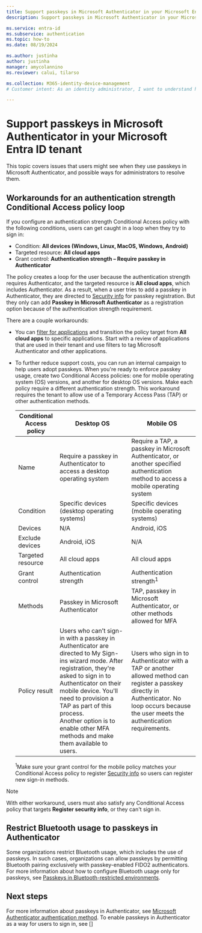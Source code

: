 ```yaml
---
title: Support passkeys in Microsoft Authenticator in your Microsoft Entra ID tenant
description: Support passkeys in Microsoft Authenticator in your Microsoft Entra ID tenant.

ms.service: entra-id 
ms.subservice: authentication
ms.topic: how-to
ms.date: 08/19/2024

ms.author: justinha
author: justinha
manager: amycolannino
ms.reviewer: calui, tilarso

ms.collection: M365-identity-device-management
# Customer intent: As an identity administrator, I want to understand how users can register a passkey in Microsoft Authenticator 

---
```

# Support passkeys in Microsoft Authenticator in your Microsoft Entra ID tenant

This topic covers issues that users might see when they use passkeys in Microsoft Authenticator, and possible ways for administrators to resolve them.

## Workarounds for an authentication strength Conditional Access policy loop

If you configure an authentication strength Conditional Access policy with the following conditions, users can get caught in a loop when they try to sign in: 

- Condition: **All devices (Windows, Linux, MacOS, Windows, Android)** 
- Targeted resource: **All cloud apps** 
- Grant control: **Authentication strength – Require passkey in Authenticator** 

The policy creates a loop for the user because the authentication strength requires Authenticator, and the targeted resource is **All cloud apps**, which includes Authenticator. As a result, when a user tries to add a passkey in Authenticator, they are directed to [Security info](https://mysignins.microsoft.com/security-info) for passkey registration. But they only can add **Passkey in Microsoft Authenticator** as a registration option because of the authentication strength requirement. 

There are a couple workarounds:

- You can [filter for applications](~/identity/conditional-access/concept-filter-for-applications.md) and transition the policy target from **All cloud apps** to specific applications. Start with a review of applications that are used in their tenant and use filters to tag Microsoft Authenticator and other applications.

- To further reduce support costs, you can run an internal campaign to help users adopt passkeys. When you're ready to enforce passkey usage, create two Conditional Access policies: one for mobile operating system (OS) versions, and another for desktop OS versions. Make each policy require a different authentication strength. This workaround requires the tenant to allow use of a Temporary Access Pass (TAP) or other authentication methods. 

  | Conditional Access policy | Desktop OS     | Mobile OS     |
  |-------------------|----------------|---------------|
  | Name              | Require a passkey in Authenticator to access a desktop operating system | Require a TAP, a passkey in Microsoft Authenticator, or another specified authentication method to access a mobile operating system |
  | Condition         | Specific devices (desktop operating systems) | Specific devices (mobile operating systems) |
  | Devices           | N/A                                          | Android, iOS            | 
  | Exclude devices   | Android, iOS                                 | N/A                     |
  | Targeted resource | All cloud apps                               | All cloud apps          |
  | Grant control     | Authentication strength                      | Authentication strength<sup>1</sup> |
  | Methods           | Passkey in Microsoft Authenticator |TAP, passkey in Microsoft Authenticator, or other methods allowed for MFA |
  | Policy result     | Users who can’t sign-in with a passkey in Authenticator are directed to My Sign-ins wizard mode. After registration, they're asked to sign in to Authenticator on their mobile device. You'll need to provision a TAP as part of this process.</br>Another option is to enable other MFA methods and make them available to users.  | Users who sign in to Authenticator with a TAP or another allowed method can register a passkey directly in Authenticator. No loop occurs because the user meets the authentication requirements. |

  <sup>1</sup>Make sure your grant control for the mobile policy matches your Conditional Access policy to register [Security info](https://mysignins.microsoft.com/security-info) so users can register new sign-in methods. 

>[!NOTE]
>With either workaround, users must also satisfy any Conditional Access policy that targets **Register security info**, or they can't sign in.  

## Restrict Bluetooth usage to passkeys in Authenticator

Some organizations restrict Bluetooth usage, which includes the use of passkeys. In such cases, organizations can allow passkeys by permitting Bluetooth pairing exclusively with passkey-enabled FIDO2 authenticators. For more information about how to configure Bluetooth usage only for passkeys, see [Passkeys in Bluetooth-restricted environments](https://review.learn.microsoft.com/en-us/windows/security/identity-protection/passkeys/?branch=pr-en-us-10051&tabs=windows#passkeys-in-bluetooth-restricted-environments).

## Next steps 

For more information about passkeys in Authenticator, see [Microsoft Authenticator authentication method](concept-authentication-authenticator-app.md).
To enable passkeys in Authenticator as a way for users to sign in, see []